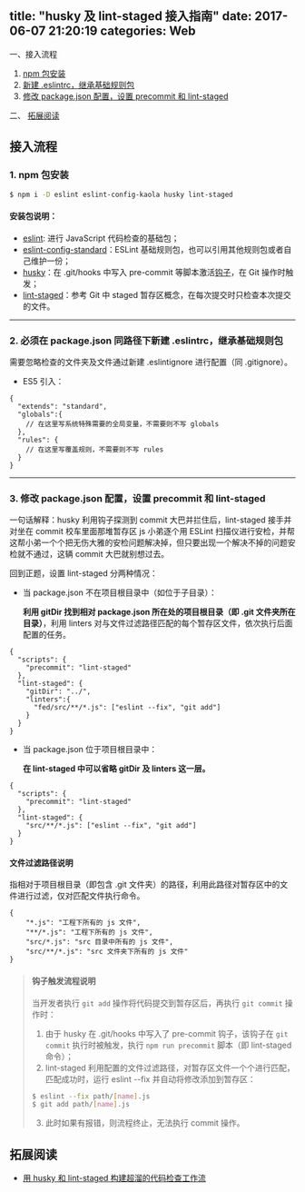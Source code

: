title: "husky 及 lint-staged 接入指南"
date: 2017-06-07 21:20:19
categories: Web
---

一、接入流程

 1. [npm 包安装](#npm包安装)
 2. [新建 .eslintrc，继承基础规则包](#必须在package.json同路径下新建.eslintrc，继承基础规则包)
 3. [修改 package.json 配置，设置 precommit 和 lint-staged](#修改package.json配置，设置precommit和lint-staged)
<!-- more -->

二、 [拓展阅读](#拓展阅读)

## 接入流程

### 1. npm 包安装

```bash
$ npm i -D eslint eslint-config-kaola husky lint-staged
```

#### 安装包说明：

 - [eslint](https://www.npmjs.com/package/eslint): 进行 JavaScript 代码检查的基础包；
 - [eslint-config-standard](https://github.com/standard/eslint-config-standard)：ESLint 基础规则包，也可以引用其他规则包或者自己维护一份；
 - [husky](https://www.npmjs.com/package/husky)：在 .git/hooks 中写入 pre-commit 等脚本激活[钩子](https://git-scm.com/book/zh/v2/%E8%87%AA%E5%AE%9A%E4%B9%89-Git-Git-%E9%92%A9%E5%AD%90)，在 Git 操作时触发；
 - [lint-staged](https://www.npmjs.com/package/lint-staged)：参考 Git 中 staged 暂存区概念，在每次提交时只检查本次提交的文件。

---

### 2. 必须在 package.json 同路径下新建 .eslintrc，继承基础规则包

需要忽略检查的文件夹及文件通过新建 .eslintignore 进行配置（同 .gitignore）。

 - ES5 引入：

```
{
  "extends": "standard",
  "globals":{
    // 在这里写系统特殊需要的全局变量，不需要则不写 globals
  },
  "rules": {
    // 在这里写覆盖规则，不需要则不写 rules
  }
}
```

---

### 3. 修改 package.json 配置，设置 precommit 和 lint-staged

一句话解释：husky 利用钩子探测到 commit 大巴并拦住后，lint-staged 接手并对坐在 commit 校车里面那堆暂存区 js 小弟逐个用 ESLint 扫描仪进行安检，并帮这帮小弟一个个把无伤大雅的安检问题解决掉，但只要出现一个解决不掉的问题安检就不通过，这辆 commit 大巴就别想过去。

回到正题，设置 lint-staged 分两种情况：

 - 当 package.json 不在项目根目录中（如位于子目录）：

    **利用 gitDir 找到相对 package.json 所在处的项目根目录（即 .git 文件夹所在目录）**，利用 linters 对与文件过滤路径匹配的每个暂存区文件，依次执行后面配置的任务。

```
{
  "scripts": {
    "precommit": "lint-staged"
  },
  "lint-staged": {
    "gitDir": "../",
    "linters":{
      "fed/src/**/*.js": ["eslint --fix", "git add"]
    }
  }
}
```

 - 当 package.json 位于项目根目录中：

    **在 lint-staged 中可以省略 gitDir 及 linters 这一层。**

```
{
  "scripts": {
    "precommit": "lint-staged"
  },
  "lint-staged": {
    "src/**/*.js": ["eslint --fix", "git add"]
  }
}
```

#### 文件过滤路径说明

指相对于项目根目录（即包含 .git 文件夹）的路径，利用此路径对暂存区中的文件进行过滤，仅对匹配文件执行命令。

```
{
    "*.js": "工程下所有的 js 文件",
    "**/*.js": "工程下所有的 js 文件",
    "src/*.js": "src 目录中所有的 js 文件",
    "src/**/*.js": "src 文件夹下所有的 js 文件"
}
```

> #### 钩子触发流程说明
> 
> 当开发者执行 `git add` 操作将代码提交到暂存区后，再执行 `git commit` 操作时：
> 
> 1. 由于 husky 在 .git/hooks 中写入了 pre-commit 钩子，该钩子在 `git commit` 执行时被触发，执行 `npm run precommit` 脚本（即 lint-staged 命令）；
> 2. lint-staged 利用配置的文件过滤路径，对暂存区文件一个个进行匹配，匹配成功时，运行 eslint --fix 并自动将修改添加到暂存区：
> ```bash
> $ eslint --fix path/[name].js
> $ git add path/[name].js
> ```
> 3. 此时如果有报错，则流程终止，无法执行 commit 操作。

## 拓展阅读

 - [用 husky 和 lint-staged 构建超溜的代码检查工作流](https://zhuanlan.zhihu.com/p/27094880)